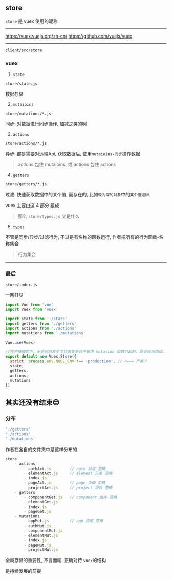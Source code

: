 ## store

`store` 是 vuex 使用的昵称

---

https://vuex.vuejs.org/zh-cn/
https://github.com/vuejs/vuex

---

`client/src/store`

### vuex

1. `state`

`store/state.js`

数据存储

2. `mutaioins`

`store/mutations/*.js`

同步: 对数据进行同步操作, 加减之类的啊

3. `actions`

`store/actions/*.js`

异步: 都是需要对远端Api, 获取数据后, 使用`mutaioins-同步`操作数据

> actions 包住 mutaioins, 或 actions 包住 actions

4. `getters`

`store/getters/*.js`

过滤: 快速获取数据中的某个值, 而存在的, 比如`较为深的对象`中的`某个值返回`

vuex 主要由这 4 部分 组成

> 那么 `store/types.js` 又是什么

5. `types`

不管是同步/异步/过滤行为, 不过是有名称的函数运行, 作者把所有的行为函数-名称集合

> 行为集合

---

### 最后

`store/index.js`

 一网打尽

``` js
import Vue from 'vue'
import Vuex from 'vuex'

import state from './state'
import getters from './getters'
import actions from './actions'
import mutations from './mutations'

Vue.use(Vuex)

//在严格模式下，无论何时发生了状态变更且不是由 mutation 函数引起的，将会抛出错误。这能保证所有的状态变更都能被调试工具跟踪到。
export default new Vuex.Store({
  strict: process.env.NODE_ENV !== 'production', // <=== 严格？
  state,
  getters,
  actions,
  mutations
})
```

## 其实还没有结束😊

### 分布

``` js
'./getters'
'./actions'
'./mutations'
```

作者在各自的文件夹中是这样分布的

``` js
store
    - actions
        - authAct.js        // auth 验证 范畴
        - elementAct.js     // element 元素 范畴
        - index.js
        - pageAct.js        // page 页面 范畴
        - projectAct.js     // project 项目 范畴
    - getters
        - componentGet.js   // component 组件 范畴
        - elementGet.js
        - index.js
        - pageGet.js
    - mutations
        - appMut.js         // app 应用 范畴
        - authMut.js
        - componentMut.js
        - elementMut.js
        - index.js
        - pageMut.js
        - projectMut.js
```

全局存储的重要性, 不言而喻, 正确对待 `vuex`的结构

是持续发展的前提